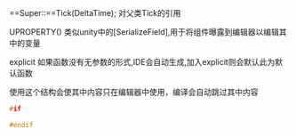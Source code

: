==Super::==Tick(DeltaTime);
对父类Tick的引用

UPROPERTY()
类似unity中的[SerializeField],用于将组件曝露到编辑器以编辑其中的变量

explicit
如果函数没有无参数的形式,IDE会自动生成,加入explicit则会默认此为默认函数

使用这个结构会使其中内容只在编辑器中使用，编译会自动跳过其中内容
~~~ cpp
#if

#endif
~~~

